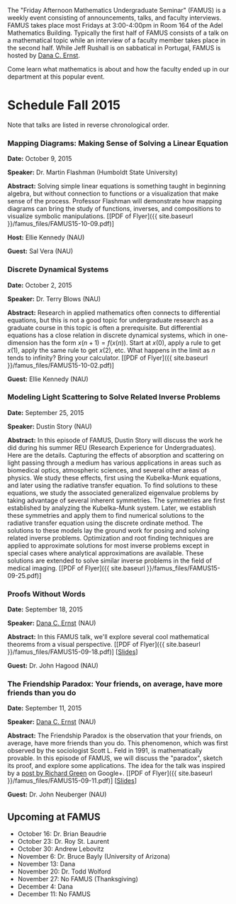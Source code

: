 The "Friday Afternoon Mathematics Undergraduate Seminar" (FAMUS) is a weekly event consisting of announcements, talks, and faculty interviews.  FAMUS takes place most Fridays at 3:00-4:00pm in Room 164 of the Adel Mathematics Building.  Typically the first half of FAMUS consists of a talk on a mathematical topic while an interview of a faculty member takes place in the second half. While Jeff Rushall is on sabbatical in Portugal, FAMUS is hosted by [Dana C. Ernst](http://dcernst.github.io).  

Come learn what mathematics is about and how the faculty ended up in our department at this popular event.

# Schedule Fall 2015 #

Note that talks are listed in reverse chronological order.

### Mapping Diagrams: Making Sense of Solving a Linear Equation ###

**Date:** October 9, 2015

**Speaker:** Dr. Martin Flashman (Humboldt State University)

**Abstract:** Solving simple linear equations is something taught in beginning algebra, but without connection to functions or a visualization that make sense of the process. Professor Flashman will demonstrate how mapping diagrams can bring the study of functions, inverses, and compositions to visualize symbolic manipulations. [[PDF of Flyer]({{ site.baseurl }}/famus_files/FAMUS15-10-09.pdf)]

**Host:** Ellie Kennedy (NAU)

**Guest:** Sal Vera (NAU)

### Discrete Dynamical Systems ###

**Date:** October 2, 2015

**Speaker:** Dr. Terry Blows (NAU)

**Abstract:** Research in applied mathematics often connects to differential equations, but this is not a good topic for undergraduate research as a graduate course in this topic is often a prerequisite. But differential equations has a close relation in discrete dynamical systems, which in one-dimension has the form $x(n+1)=f(x(n))$. Start at $x(0)$, apply a rule to get $x(1)$, apply the same rule to get $x(2)$, etc. What happens in the limit as $n$ tends to infinity? Bring your calculator. [[PDF of Flyer]({{ site.baseurl }}/famus_files/FAMUS15-10-02.pdf)]

**Guest:** Ellie Kennedy (NAU)

### Modeling Light Scattering to Solve Related Inverse Problems ###

**Date:** September 25, 2015

**Speaker:** Dustin Story (NAU)

**Abstract:** In this episode of FAMUS, Dustin Story will discuss the work he did during his summer REU (Research Experience for Undergraduates).  Here are the details. Capturing the effects of absorption and scattering on light passing through a medium has various applications in areas such as biomedical optics, atmospheric sciences, and several other areas of physics.  We study these effects, first using the Kubelka-Munk equations, and later using the radiative transfer equation. To find solutions to these equations, we study the associated generalized eigenvalue problems by taking advantage of several inherent symmetries. The symmetries are first established by analyzing the Kubelka-Munk system. Later, we establish these symmetries and apply them to find numerical solutions to the radiative transfer equation using the discrete ordinate method.  The solutions to these models lay the ground work for posing and solving related inverse problems. Optimization and root finding techniques are applied to approximate solutions for most inverse problems except in special cases where analytical approximations are available.  These solutions are extended to solve similar inverse problems in the field of medical imaging. [[PDF of Flyer]({{ site.baseurl }}/famus_files/FAMUS15-09-25.pdf)]

### Proofs Without Words ###

**Date:** September 18, 2015

**Speaker:** [Dana C. Ernst](http://dcernst.github.io) (NAU)

**Abstract:** In this FAMUS talk, we'll explore several cool mathematical theorems from a visual perspective. [[PDF of Flyer]({{ site.baseurl }}/famus_files/FAMUS15-09-18.pdf)] [[Slides](https://speakerdeck.com/dcernst/proofs-without-words-1)]

**Guest:** Dr. John Hagood (NAU)

### The Friendship Paradox: Your friends, on average, have more friends than you do ###

**Date:** September 11, 2015

**Speaker:** [Dana C. Ernst](http://dcernst.github.io) (NAU)

**Abstract:** The Friendship Paradox is the observation that your friends, on average, have more friends than you do. This phenomenon, which was first observed by the sociologist Scott L. Feld in 1991, is mathematically provable. In this episode of FAMUS, we will discuss the "paradox", sketch its proof, and explore some applications.  The idea for the talk was inspired by a [post by Richard Green](https://plus.google.com/101584889282878921052/posts/cHo5dMTQdsW) on Google+. [[PDF of Flyer]({{ site.baseurl }}/famus_files/FAMUS15-09-11.pdf)] [[Slides](https://speakerdeck.com/dcernst/the-friendship-paradox-your-friends-on-average-have-more-friends-than-you-do)]

**Guest:** Dr. John Neuberger (NAU)

## Upcoming at FAMUS ###

- October 16: Dr. Brian Beaudrie
- October 23: Dr. Roy St. Laurent
- October 30: Andrew Lebovitz
- November 6: Dr. Bruce Bayly (University of Arizona)
- November 13: Dana
- November 20: Dr. Todd Wolford
- November 27: No FAMUS (Thanksgiving)
- December 4: Dana
- December 11:  No FAMUS
